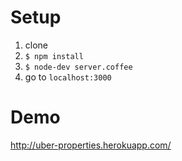 # Setup

1. clone
2. ```$ npm install```
3. ```$ node-dev server.coffee```
4. go to ```localhost:3000```

# Demo 

http://uber-properties.herokuapp.com/
